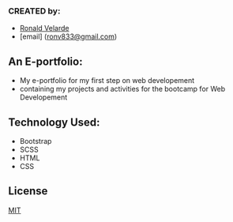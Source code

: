 ### CREATED by:
- [Ronald Velarde](https://github.com/RonV833)
- [email] (ronv833@gmail.com)

## An E-portfolio:
- My e-portfolio for my first step on web developement
- containing my projects and activities for the bootcamp for Web Developement

## Technology Used:
- Bootstrap
- SCSS
- HTML
- CSS 


## License
[MIT](https://choosealicense.com/licenses/mit/)